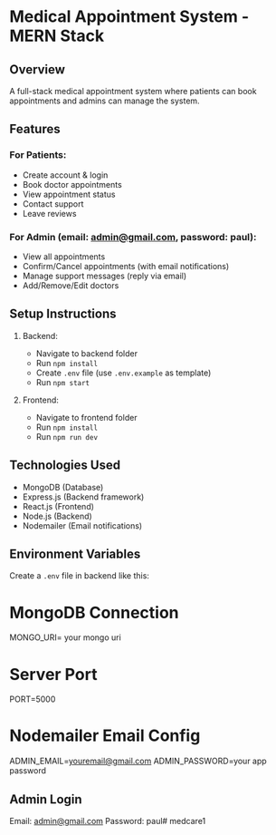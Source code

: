 # Medical Appointment System - MERN Stack
## Overview
A full-stack medical appointment system where patients can book appointments and admins can manage the system.

## Features

### For Patients:
- Create account & login
- Book doctor appointments
- View appointment status
- Contact support
- Leave reviews

### For Admin (email: admin@gmail.com, password: paul):
- View all appointments
- Confirm/Cancel appointments (with email notifications)
- Manage support messages (reply via email)
- Add/Remove/Edit doctors

## Setup Instructions

1. Backend:
   - Navigate to backend folder
   - Run `npm install`
   - Create `.env` file (use `.env.example` as template)
   - Run `npm start`

2. Frontend:
   - Navigate to frontend folder
   - Run `npm install`
   - Run `npm run dev`

## Technologies Used
- MongoDB (Database)
- Express.js (Backend framework)
- React.js (Frontend)
- Node.js (Backend)
- Nodemailer (Email notifications)

## Environment Variables
Create a `.env` file in backend like this:

# MongoDB Connection
MONGO_URI= your mongo uri

# Server Port
PORT=5000

# Nodemailer Email Config
ADMIN_EMAIL=youremail@gmail.com
ADMIN_PASSWORD=your app password


## Admin Login
Email: admin@gmail.com
Password: paul#   m e d c a r e 1  
 